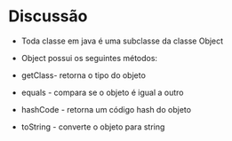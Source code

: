 # Discussão

* Toda classe em java é uma subclasse da classe Object

* Object possui os seguintes métodos:

* getClass- retorna o tipo do objeto
* equals - compara se o objeto é igual a outro
* hashCode - retorna um código hash do objeto
* toString - converte o objeto para string
